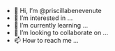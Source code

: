 - 👋 Hi, I’m @priscillabenevenute
- 👀 I’m interested in ...
- 🌱 I’m currently learning ...
- 💞️ I’m looking to collaborate on ...
- 📫 How to reach me ...

<!---
priscillabenevenute/priscillabenevenute is a ✨ special ✨ repository because its `README.md` (this file) appears on your GitHub profile.
You can click the Preview link to take a look at your changes.
--->
